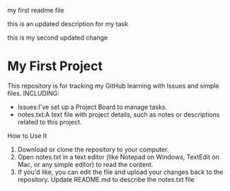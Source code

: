 my first readme file

this is an updated description for my task

this is my second updated change

# My First Project

This repository is for tracking my GitHub learning with Issues and simple files.
INCLUDING: 
- Issues:I've set up a Project Board to manage tasks.
- notes.txt:A text file with project details, such as notes or descriptions related to this project.

 How to Use It
1. Download or clone the repository to your computer. 
2. Open notes.txt in a text editor (like Notepad on Windows, TextEdit on Mac, or any simple editor) to read the content.
3. If you'd like, you can edit the file and upload your changes back to the repository.
   Update README.md to describe the notes.txt file

